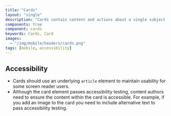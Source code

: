 ```yaml
---
title: "Cards"
layout: "single"
description: "Cards contain content and actions about a single subject."
components: true
component: cards
keywords: Cards, Card
images:
  - "/img/mobile/headers/cards.png"
tags: [mobile, accessibility]
---
```


## Accessibility

- Cards should use an underlying `article` element to maintain usability for some screen reader users.
- Although the card element passes accessibility testing, content authors need to ensure the content within the card is accessible. For example, if you add an image to the card you need to include alternative text to pass accessibility testing.
